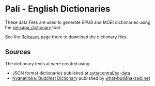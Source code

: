 # Pali - English Dictionaries

These data Files are used to generate EPUB and MOBI dictionaries using the [simsapa_dictionary](https://github.com/simsapa/simsapa-dictionary) tool.

See the [Releases](https://github.com/simsapa/simsapa-dictionary/releases) page there to download the dictionary files.


## Sources

The dictionary texts at were created using:

- JSON format dictionaries published at [suttacentral/sc-data](https://github.com/suttacentral/sc-data)
- [Nyanatiloka: Buddhist Dictionary](https://what-buddha-said.net/library/Buddhist.Dictionary/index_dict.n2.htm) published by [what-buddha-said.net](https://what-buddha-said.net/)

